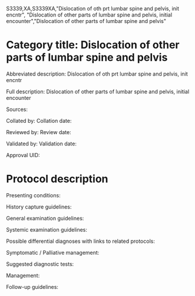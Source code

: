 S3339,XA,S3339XA,"Dislocation of oth prt lumbar spine and pelvis, init encntr", "Dislocation of other parts of lumbar spine and pelvis, initial encounter","Dislocation of other parts of lumbar spine and pelvis"
# Category title: Dislocation of other parts of lumbar spine and pelvis

Abbreviated description: Dislocation of oth prt lumbar spine and pelvis, init encntr

Full description: Dislocation of other parts of lumbar spine and pelvis, initial encounter

Sources:

Collated by:
Collation date:

Reviewed by:
Review date:

Validated by:
Validation date:

Approval UID:

# Protocol description

Presenting conditions:

History capture guidelines:

General examination guidelines:

Systemic examination guidelines:

Possible differential diagnoses with links to related protocols:

Symptomatic / Palliative management:

Suggested diagnostic tests:

Management:

Follow-up guidelines:
